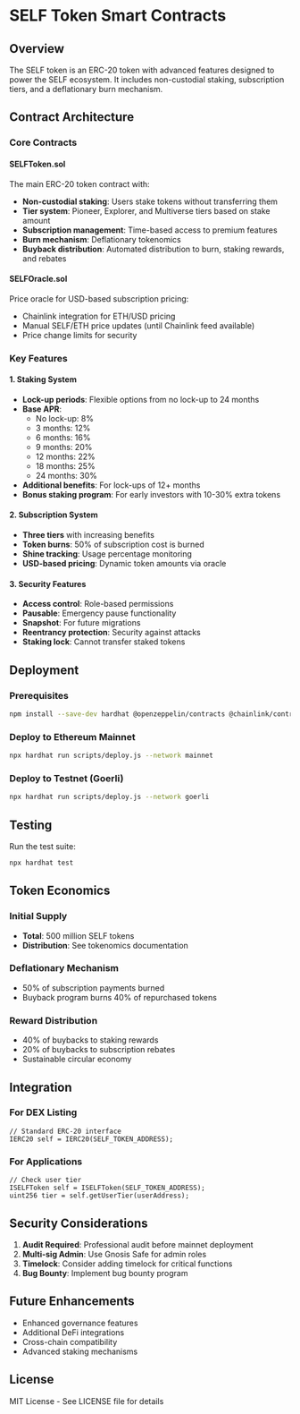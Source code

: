 # SELF Token Smart Contracts

## Overview
The SELF token is an ERC-20 token with advanced features designed to power the SELF ecosystem. It includes non-custodial staking, subscription tiers, and a deflationary burn mechanism.

## Contract Architecture

### Core Contracts

#### SELFToken.sol
The main ERC-20 token contract with:
- **Non-custodial staking**: Users stake tokens without transferring them
- **Tier system**: Pioneer, Explorer, and Multiverse tiers based on stake amount
- **Subscription management**: Time-based access to premium features
- **Burn mechanism**: Deflationary tokenomics
- **Buyback distribution**: Automated distribution to burn, staking rewards, and rebates

#### SELFOracle.sol
Price oracle for USD-based subscription pricing:
- Chainlink integration for ETH/USD pricing
- Manual SELF/ETH price updates (until Chainlink feed available)
- Price change limits for security

### Key Features

#### 1. Staking System
- **Lock-up periods**: Flexible options from no lock-up to 24 months
- **Base APR**: 
  - No lock-up: 8%
  - 3 months: 12%
  - 6 months: 16%
  - 9 months: 20%
  - 12 months: 22%
  - 18 months: 25%
  - 24 months: 30%
- **Additional benefits**: For lock-ups of 12+ months
- **Bonus staking program**: For early investors with 10-30% extra tokens

#### 2. Subscription System
- **Three tiers** with increasing benefits
- **Token burns**: 50% of subscription cost is burned
- **Shine tracking**: Usage percentage monitoring
- **USD-based pricing**: Dynamic token amounts via oracle

#### 3. Security Features
- **Access control**: Role-based permissions
- **Pausable**: Emergency pause functionality
- **Snapshot**: For future migrations
- **Reentrancy protection**: Security against attacks
- **Staking lock**: Cannot transfer staked tokens

## Deployment

### Prerequisites
```bash
npm install --save-dev hardhat @openzeppelin/contracts @chainlink/contracts
```

### Deploy to Ethereum Mainnet
```bash
npx hardhat run scripts/deploy.js --network mainnet
```

### Deploy to Testnet (Goerli)
```bash
npx hardhat run scripts/deploy.js --network goerli
```

## Testing

Run the test suite:
```bash
npx hardhat test
```

## Token Economics

### Initial Supply
- **Total**: 500 million SELF tokens
- **Distribution**: See tokenomics documentation

### Deflationary Mechanism
- 50% of subscription payments burned
- Buyback program burns 40% of repurchased tokens

### Reward Distribution
- 40% of buybacks to staking rewards
- 20% of buybacks to subscription rebates
- Sustainable circular economy

## Integration

### For DEX Listing
```solidity
// Standard ERC-20 interface
IERC20 self = IERC20(SELF_TOKEN_ADDRESS);
```

### For Applications
```solidity
// Check user tier
ISELFToken self = ISELFToken(SELF_TOKEN_ADDRESS);
uint256 tier = self.getUserTier(userAddress);
```

## Security Considerations

1. **Audit Required**: Professional audit before mainnet deployment
2. **Multi-sig Admin**: Use Gnosis Safe for admin roles
3. **Timelock**: Consider adding timelock for critical functions
4. **Bug Bounty**: Implement bug bounty program

## Future Enhancements

- Enhanced governance features
- Additional DeFi integrations
- Cross-chain compatibility
- Advanced staking mechanisms

## License
MIT License - See LICENSE file for details